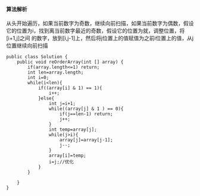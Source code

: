 #### 算法解析
从头开始遍历，如果当前数字为奇数，继续向前扫描，如果当前数字为偶数，假设它的位置为i，找到离当前数字最近的奇数，假设它的位置为就，调整位置，将[i+1,j]之间
的数字，放到[i,j-1]上，然后将j位置上的值赋值为之前i位置上的值，从j位置继续向前扫描
```
public class Solution {
    public void reOrderArray(int [] array) {
        if(array.length<=1) return;
        int len=array.length;
        int i=0;
        while(i<len){
            if((array[i] & 1) == 1){
                i++;
            }else{
                int j=i+1;
                while((array[j] & 1 ) == 0){
                    if(j==len-1) return;
                    j++;
                }
                int temp=array[j];
                while(j>i){
                    array[j]=array[j-1];
                    j--;
                }
                array[i]=temp;
                i=j;//优化
            }
        }
        
    }
}
```
